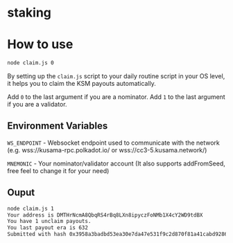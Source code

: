 # staking

# How to use 

```bash
node claim.js 0 
```

By setting up the `claim.js` script to your daily routine script in your OS level, it helps you to claim the KSM payouts automatically.

Add `0` to the last argument if you are a nominator.
Add `1` to the last argument if you are a validator.

## Environment Variables

`WS_ENDPOINT` -  Websocket endpoint used to communicate with the network (e.g. wss://kusama-rpc.polkadot.io/ or wss://cc3-5.kusama.network/)

`MNEMONIC` - Your nominator/validator account (It also supports addFromSeed, free feel to change it for your need)


## Ouput

```bash
node claim.js 1
Your address is DMTHrNcmA8QbqRS4rBq8LXn8ipyczFoNMb1X4cY2WD9tdBX
You have 1 unclaim payouts.
You last payout era is 632
Submitted with hash 0x3958a3badbd53ea30e7da47e531f9c2d870f81a41cabd9286eb00157b50236ff
```
